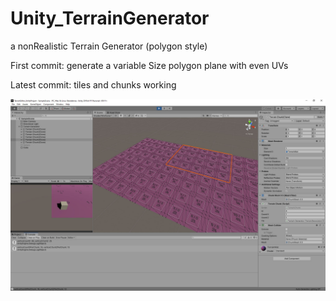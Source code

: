 # Unity_TerrainGenerator
a nonRealistic Terrain Generator (polygon style)

First commit: generate a variable Size polygon plane with even UVs

Latest commit: tiles and chunks working

![alt text](https://github.com/mechaniac/Unity_TerrainGenerator/blob/master/documentation/lg_01_screenshot_01.jpg?raw=true)

